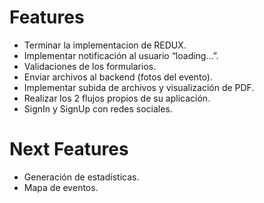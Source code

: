 # Features

  - Terminar la implementacion de REDUX.
  - Implementar notificación al usuario “loading...”.
  - Validaciones de los formularios.
  - Enviar archivos al backend (fotos del evento).
  - Implementar subida de archivos y  visualización de PDF.
  - Realizar los 2 flujos propios de su aplicación.
  - SignIn y SignUp con redes sociales.

# Next Features

  - Generación de estadísticas.
  - Mapa de eventos.
